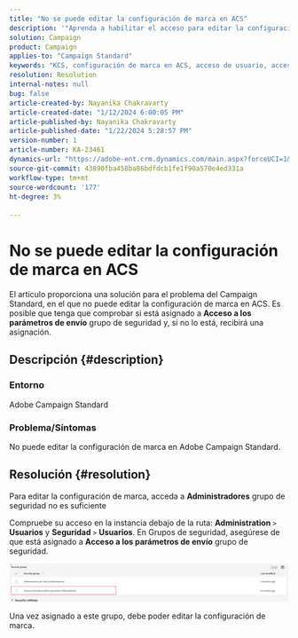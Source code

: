 ```yaml
---
title: "No se puede editar la configuración de marca en ACS"
description: '"Aprenda a habilitar el acceso para editar la configuración de marca en ACS. Selecciónelo si se le añade al grupo de seguridad "Acceso a los parámetros de envío".'
solution: Campaign
product: Campaign
applies-to: "Campaign Standard"
keywords: "KCS, configuración de marca en ACS, acceso de usuario, acceso al parámetro de capacidad de entrega, estándar de campaña"
resolution: Resolution
internal-notes: null
bug: false
article-created-by: Nayanika Chakravarty
article-created-date: "1/12/2024 6:00:05 PM"
article-published-by: Nayanika Chakravarty
article-published-date: "1/22/2024 5:28:57 PM"
version-number: 1
article-number: KA-23461
dynamics-url: "https://adobe-ent.crm.dynamics.com/main.aspx?forceUCI=1&pagetype=entityrecord&etn=knowledgearticle&id=ea64f666-74b1-ee11-a569-6045bd006a22"
source-git-commit: 43890fba458ba86bdfdcb1fe1f90a570e4ed331a
workflow-type: tm+mt
source-wordcount: '177'
ht-degree: 3%

---
```


# No se puede editar la configuración de marca en ACS


El artículo proporciona una solución para el problema del Campaign Standard, en el que no puede editar la configuración de marca en ACS. Es posible que tenga que comprobar si está asignado a <b>Acceso a los parámetros de envío</b> grupo de seguridad y, si no lo está, recibirá una asignación.

## Descripción {#description}


### Entorno

Adobe Campaign Standard

### Problema/Síntomas

No puede editar la configuración de marca en Adobe Campaign Standard.


## Resolución {#resolution}


Para editar la configuración de marca, acceda a <b>Administradores</b> grupo de seguridad no es suficiente

Compruebe su acceso en la instancia debajo de la ruta: <b>Administration </b>`>`  <b>Usuarios</b> y <b>Seguridad </b>`>`  <b>Usuarios</b>. En Grupos de seguridad, asegúrese de que está asignado a <b>Acceso a los parámetros de envío</b> grupo de seguridad.

![](assets/f7846f6e-31b9-ee11-a569-6045bd006704.png)

Una vez asignado a este grupo, debe poder editar la configuración de marca.




